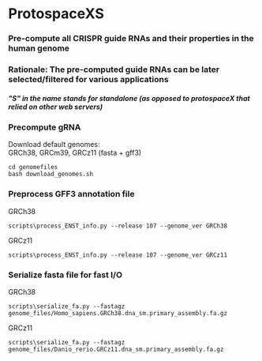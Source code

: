 # ProtospaceXS
### Pre-compute all CRISPR guide RNAs and their properties in the human genome
### Rationale: The pre-computed guide RNAs can be later selected/filtered for various applications
##### "S" in the name stands for standalone (as opposed to protospaceX that relied on other web servers)


### Precompute gRNA
Download default genomes:   
GRCh38, GRCm39, GRCz11 (fasta + gff3)
```
cd genomefiles
bash download_genomes.sh
```



### Preprocess GFF3 annotation file
GRCh38  
```
scripts\process_ENST_info.py --release 107 --genome_ver GRCh38
```
GRCz11  
```
scripts\process_ENST_info.py --release 107 --genome_ver GRCz11
```

### Serialize fasta file for fast I/O
GRCh38  
```
scripts\serialize_fa.py --fastagz genome_files/Homo_sapiens.GRCh38.dna_sm.primary_assembly.fa.gz
```
GRCz11  
```
scripts\serialize_fa.py --fastagz genome_files/Danio_rerio.GRCz11.dna_sm.primary_assembly.fa.gz
```
